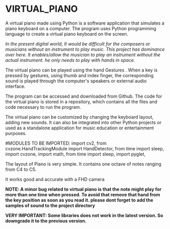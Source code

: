 # VIRTUAL_PIANO
A virtual piano made using Python is a software application that simulates a piano keyboard on a computer. The program uses Python programming language to create a  virtual piano keyboard on the screen.

*In the present digital world, It would be difficult for the composers or musicians without an instrument to play music. This project has dominance over here. It enables/allow the musician to play an instrument without the actual instrument. he only needs to play with hands in space.*

The virtual piano can be played using the hand Gestures . When a key is pressed by gestures, using thumb and index finger, the corresponding sound is played through the computer's speakers or external audio interface.

The program can be accessed and downloaded from Github. The code for the virtual piano is stored in a repository, which contains all the files and code necessary to run the program.

The virtual piano can be customized by changing the keyboard layout, adding new sounds. It can also be integrated into other Python projects or used as a standalone application for music education or entertainment purposes.

#MODULES TO BE IMPORTED:
import cv2,
from cvzone.HandTrackingModule import HandDetector,
from time import sleep,
import cvzone,
import math,
from time import sleep,
import pyglet,

The layout of Piano is very simple. It contains one octave of notes ranging from C4 to C5.

It works good and accurate with a FHD camera

**NOTE: A minor bug related to virtual piano is that the note might play for more than one time when pressed. To avoid that remove that hand from the key position as soon as you read it.
please dont forget to add the samples of sound to the project directory**
 
**VERY IMPORTANT: Some libraries does not work in the latest version. So downgrade it to the previous version.**
